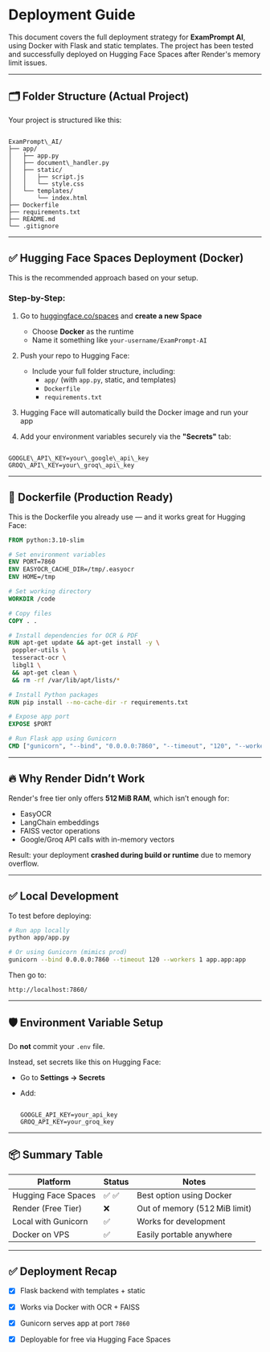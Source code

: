 # Deployment Guide

This document covers the full deployment strategy for **ExamPrompt AI**, using Docker with Flask and static templates. The project has been tested and successfully deployed on Hugging Face Spaces after Render's memory limit issues.

---

## 🗂 Folder Structure (Actual Project)

Your project is structured like this:

```

ExamPrompt\_AI/
├── app/
│   ├── app.py
│   ├── document\_handler.py
│   ├── static/
│   │   ├── script.js
│   │   └── style.css
│   └── templates/
│       └── index.html
├── Dockerfile
├── requirements.txt
├── README.md
└── .gitignore

```

---

## ✅ Hugging Face Spaces Deployment (Docker)

This is the recommended approach based on your setup.

### Step-by-Step:

1. Go to [huggingface.co/spaces](https://huggingface.co/spaces) and **create a new Space**
   - Choose **Docker** as the runtime
   - Name it something like `your-username/ExamPrompt-AI`

2. Push your repo to Hugging Face:
   - Include your full folder structure, including:
     - `app/` (with `app.py`, static, and templates)
     - `Dockerfile`
     - `requirements.txt`

3. Hugging Face will automatically build the Docker image and run your app

4. Add your environment variables securely via the **"Secrets"** tab:

```

GOOGLE\_API\_KEY=your\_google\_api\_key
GROQ\_API\_KEY=your\_groq\_api\_key

```

---

## 🐳 Dockerfile (Production Ready)

This is the Dockerfile you already use — and it works great for Hugging Face:

```dockerfile
FROM python:3.10-slim

# Set environment variables
ENV PORT=7860
ENV EASYOCR_CACHE_DIR=/tmp/.easyocr
ENV HOME=/tmp

# Set working directory
WORKDIR /code

# Copy files
COPY . .

# Install dependencies for OCR & PDF
RUN apt-get update && apt-get install -y \
 poppler-utils \
 tesseract-ocr \
 libgl1 \
 && apt-get clean \
 && rm -rf /var/lib/apt/lists/*

# Install Python packages
RUN pip install --no-cache-dir -r requirements.txt

# Expose app port
EXPOSE $PORT

# Run Flask app using Gunicorn
CMD ["gunicorn", "--bind", "0.0.0.0:7860", "--timeout", "120", "--workers", "1", "app.app:app"]
````

---

## 🔥 Why Render Didn’t Work

Render's free tier only offers **512 MiB RAM**, which isn’t enough for:

* EasyOCR
* LangChain embeddings
* FAISS vector operations
* Google/Groq API calls with in-memory vectors

Result: your deployment **crashed during build or runtime** due to memory overflow.

---

## ✅ Local Development

To test before deploying:

```bash
# Run app locally
python app/app.py

# Or using Gunicorn (mimics prod)
gunicorn --bind 0.0.0.0:7860 --timeout 120 --workers 1 app.app:app
```

Then go to:

```
http://localhost:7860/
```

---

## 🛡 Environment Variable Setup

Do **not** commit your `.env` file.

Instead, set secrets like this on Hugging Face:

* Go to **Settings → Secrets**
* Add:

  ```

  GOOGLE_API_KEY=your_api_key
  GROQ_API_KEY=your_groq_key

  ```

---

## 📦 Summary Table

| Platform            | Status | Notes                         |
| ------------------- | ------ | ----------------------------- |
| Hugging Face Spaces | ✅ ✅    | Best option using Docker      |
| Render (Free Tier)  | ❌      | Out of memory (512 MiB limit) |
| Local with Gunicorn | ✅      | Works for development         |
| Docker on VPS       | ✅      | Easily portable anywhere      |

---

## ✅ Deployment Recap

* [x] Flask backend with templates + static
* [x] Works via Docker with OCR + FAISS
* [x] Gunicorn serves app at port `7860`
* [x] Deployable for free via Hugging Face Spaces

